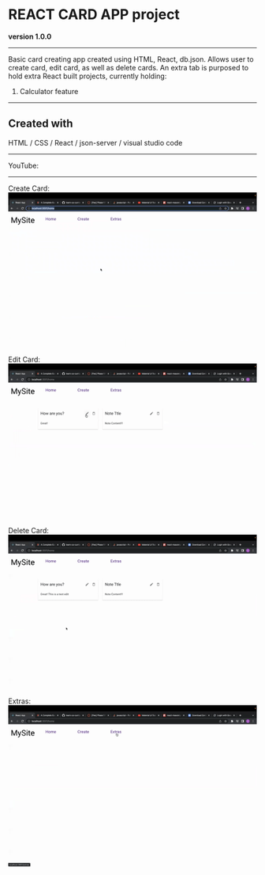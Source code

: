 
# REACT CARD APP project
**version 1.0.0**

---

Basic card creating app created using HTML, React, db.json. Allows user to create card, edit card, as well as delete cards. An extra tab is purposed to hold extra React built projects, currently holding: 
1. Calculator feature

---
## Created with
HTML / CSS / React / json-server / visual studio code

---
YouTube:

---

Create Card:
![Alt Text](src/photos/create.gif)
Edit Card:
![Alt Text](src/photos/edit.gif)
Delete Card:
![Alt Text](src/photos/delete.gif)
Extras:
![Alt Text](src/photos/extras.gif)